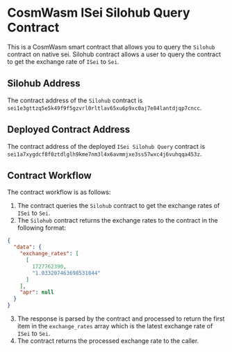 # CosmWasm ISei Silohub Query Contract

This is a CosmWasm smart contract that allows you to query the `Silohub` contract on native sei. Silohub contract allows a user to query the contract to get the exchange rate of `ISei` to `Sei`.

## Silohub Address

The contract address of the `Silohub` contract is `sei1e3gttzq5e5k49f9f5gzvrl0rltlav65xu6p9xc0aj7e84lantdjqp7cncc`.

## Deployed Contract Address

The contract address of the deployed `ISei Silohub Query` contract is `sei1a7xygdcf8f0ztdlglh9kme7nm3l4x6avmmjxe3ss57wxc4j6vuhqqa453z`.

## Contract Workflow

The contract workflow is as follows:

1. The contract queries the `Silohub` contract to get the exchange rates of `ISei` to `Sei`.
2. The `Silohub` contract returns the exchange rates to the contract in the following format:

```json
{
  "data": {
    "exchange_rates": [
      [
        1727762390,
        "1.033207463698531844"
      ]
    ],
    "apr": null
  }
}
```

3. The response is parsed by the contract and processed to return the first item in the `exchange_rates` array which is the latest exchange rate of `ISei` to `Sei`.
4. The contract returns the processed exchange rate to the caller.